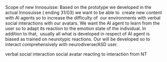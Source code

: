 Scope of new Innosuisse: Based on the prototype we developed in the actual Innosuisse ( ending 31/03) we want to be able to  create new content with AI agents so to increase the difficulty of  our environments with verbal social interactions with our avatars. We want the AI agent to learn from the user so to adapt its reaction to the emotion state of the individual. In addition to that,  usually all what is developed in respect of AI agent is biased as trained on neurotypic reactions. Our will be developed so to interact comprehensively with neurodiverse/ASD user.


verbal social interaction
social avatar reacting to interaction from NT